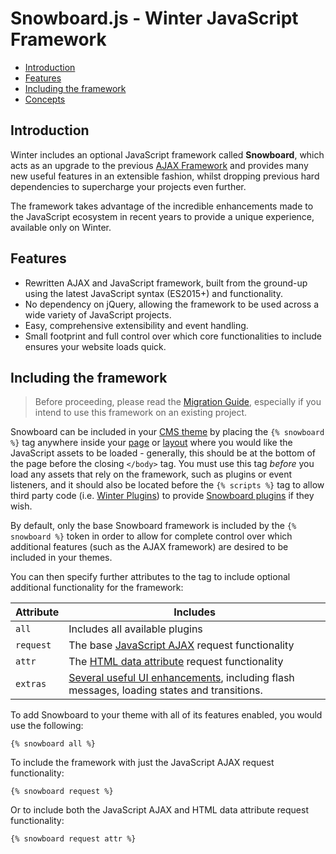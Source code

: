 # Snowboard.js - Winter JavaScript Framework

- [Introduction](#introduction)
- [Features](#features)
- [Including the framework](#framework-script)
- [Concepts](#concepts)

<a name="introduction"></a>
## Introduction

Winter includes an optional JavaScript framework called **Snowboard**, which acts as an upgrade to the previous [AJAX Framework](../ajax/introduction) and provides many new useful features in an extensible fashion, whilst dropping previous hard dependencies to supercharge your projects even further.

The framework takes advantage of the incredible enhancements made to the JavaScript ecosystem in recent years to provide a unique experience, available only on Winter.

<a name="features"></a>
## Features

- Rewritten AJAX and JavaScript framework, built from the ground-up using the latest JavaScript syntax (ES2015+) and functionality.
- No dependency on jQuery, allowing the framework to be used across a wide variety of JavaScript projects.
- Easy, comprehensive extensibility and event handling.
- Small footprint and full control over which core functionalities to include ensures your website loads quick.

<a name="framework-script"></a>
## Including the framework

> Before proceeding, please read the [Migration Guide](../snowboard/migration-guide), especially if you intend to use this framework on an existing project.

Snowboard can be included in your [CMS theme](../cms/themes) by placing the `{% snowboard %}` tag anywhere inside your [page](../cms/pages) or [layout](../cms/layouts) where you would like the JavaScript assets to be loaded - generally, this should be at the bottom of the page before the closing `</body>` tag. You must use this tag *before* you load any assets that rely on the framework, such as plugins or event listeners, and it should also be located before the `{% scripts %}` tag to allow third party code (i.e. [Winter Plugins](../plugin/registration#Introduction)) to provide [Snowboard plugins](plugin-development) if they wish.

By default, only the base Snowboard framework is included by the `{% snowboard %}` token in order to allow for complete control over which additional features (such as the AJAX framework) are desired to be included in your themes.

You can then specify further attributes to the tag to include optional additional functionality for the framework:

Attribute | Includes
--------- | --------
`all` | Includes all available plugins
`request` | The base [JavaScript AJAX](../snowboard/request) request functionality
`attr` | The [HTML data attribute](../snowboard/data-attributes) request functionality
`extras` | [Several useful UI enhancements](../snowboard/extras), including flash messages, loading states and transitions.

To add Snowboard to your theme with all of its features enabled, you would use the following:

```twig
{% snowboard all %}
```

To include the framework with just the JavaScript AJAX request functionality:

```twig
{% snowboard request %}
```

Or to include both the JavaScript AJAX and HTML data attribute request functionality:

```twig
{% snowboard request attr %}
```
